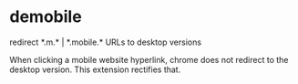# demobile
redirect \*.m.\* | \*.mobile.\* URLs to desktop versions

When clicking a mobile website hyperlink, chrome does not redirect to the desktop version. 
This extension rectifies that.
